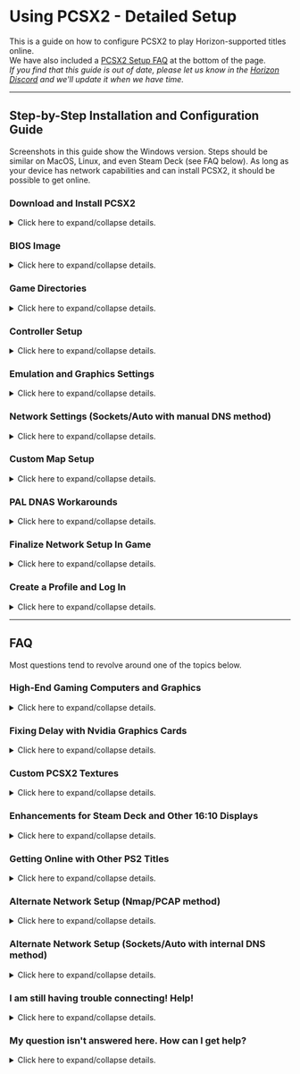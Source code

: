 # Using PCSX2 - Detailed Setup

This is a guide on how to configure PCSX2 to play Horizon-supported titles online.  
We have also included a [PCSX2 Setup FAQ](#faq) at the bottom of the page.  
_If you find that this guide is out of date, please let us know in the [Horizon Discord](https://discord.gg/horizonps) and we'll update it when we have time._  

---  

## Step-by-Step Installation and Configuration Guide

Screenshots in this guide show the Windows version. Steps should be similar on MacOS, Linux, and even Steam Deck (see FAQ below). As long as your device has network capabilities and can install PCSX2, it should be possible to get online.   

### Download and Install PCSX2
<details>
<summary>Click here to expand/collapse details.</summary>  
   
1. Download PCSX2 for your operating system from [the PCSX2 website](https://pcsx2.net/downloads/). 
   > The "Latest Stable" or "Latest Nightly" versions of PCSX2 both work fine for most users. Do NOT try to use a version of PCSX2 that is older than 2.0. It will likely not work as well (if at all), the user interface is very different from any of the screenshots shown below, and the Horizon staff will be unable to assist you.  
2. Unzip the file (use [7-zip](https://www.7-zip.org/) if needed), then move the files into the directory you would like to run PCSX2 from. This build does not have an installer file, so once you extract and move the files they are essentially "installed". See below for an example of what the "installed" folder looks like.
   > Note: This assumes that you downloaded the "Latest Nightly", or the "Download" version of "Latest Stable". If you downloaded the stable "Installer", use that to install PCSX2.

![img](/assets/pcsx2/Guide-2023Feb/pcsx2-folder-revised.png)

3. If desired, pin the `pcsx2___.exe` file (the `.exe` file that is NOT named "updater") to your Desktop and/or Start Menu. Then open it. The first window of the Setup Wizard will appear.

4. Change language, theme, and automatic update settings as desired. Then click Next.

![img](/assets/pcsx2/Guide-2023Feb/pcsx2-setupwiz_language.png)
</details>

### BIOS Image
<details>
<summary>Click here to expand/collapse details.</summary>  

If using the Setup Wizard, the next screen will have the BIOS Image settings.  
(If not using the Setup Wizard, navigate to the Settings menu → BIOS within PCSX2).  

5. Select your BIOS, then select Next (or Close, if not in the Setup Wizard) to continue.
- If you have already set up a different version of PCSX2, you can use the same BIOS by clicking the "Browse..." button and navigating to your existing BIOS folder. Or you can copy the BIOS files into the default folder specified.  
- If you haven’t used PCSX2 yet, you will have to obtain the BIOS from your PS2 - see the instructions [here](https://pcsx2.net/docs/setup/bios). Then either move the files into the default folder specified, or use the "Browse..." button to select the folder the files are in. A single BIOS will likely consist of *several actual files*, similar to what is shown in the first image below.  
- Once you have a valid BIOS folder selected, the BIOS will show up in the "BIOS Selection" list *as one selection*, similar to what is shown in the second image below.

![img](/assets/pcsx2/Guide-2023Feb/pcsx2-2023Feb-settings-biosfiles.png)

![img](/assets/pcsx2/Guide-2023Feb/pcsx2-2023Feb-settings_bios.png)
</details>

### Game Directories
<details>
<summary>Click here to expand/collapse details.</summary>  

If using the Setup Wizard, the next screen will have the Game Directories settings.  
(If not using the Setup Wizard, from the main window of PCSX2 select the "Add Game Directory..." button).  
   
6. Obtain your ISO for UYA/R&C 3 or Deadlocked/Gladiator (if you have not already done so). Then, click "Add" and browse to the folder that you saved the ISO(s) in. Select Next (or Close, if not in the Setup Wizard) to continue.
</details>

### Controller Setup
<details>
<summary>Click here to expand/collapse details.</summary>  

If using the Setup Wizard, the next screen will have the controller setup.  
(If not using the Setup Wizard, navigate to the Settings menu → Controllers within PCSX2).  

7. Map your controller, then click Next (or Close, if not in the Setup Wizard) to continue.
8. If using the setup wizard, select Finish on the final window to complete the wizard and bring up PCSX2's main window.
</details>

### Emulation and Graphics Settings
<details>
<summary>Click here to expand/collapse details.</summary>  
After completing the Setup Wizard, there are still several more steps required to play online.

9. Go to Settings → Emulation and adjust as shown below.

![img](/assets/pcsx2/Guide-2023Feb/pcsx2-2023Feb-settings_emulation_v5.png)

10. Go to Settings → Graphics and adjust as follows.  
   a) The Renderer and Adapter drop downs are machine dependent. In general, for the Adapter drop down choose your graphics card.  
   b) Set up the "Display" tab as shown in the first image below.  
   c) Set up the "Rendering" tab as shown in the second image below.  
   d) The other tabs within the Graphics settings can be left as is.  
> Note that the graphics settings shown are intended to be a baseline that will provide smooth gameplay on mid-range machines. If you have a high-end gaming computer and/or would like to maximize the visual appearance of the games, please [check the FAQ below](/#faq).  

![img](/assets/pcsx2/Guide-2023Feb/pcsx2-2023Feb-settings_graphics_display_v2.png)

![img](/assets/pcsx2/Guide-2023Feb/pcsx2-2023Feb-settings_graphics_rendering.png)
</details>

### Network Settings (Sockets/Auto with manual DNS method)
<details>
<summary>Click here to expand/collapse details.</summary>  

This is the simplest PCSX2 network setup configuration. If it isn't working, [check the FAQ below](#faq) for alternate configurations.

11. Go to Settings → Network & HDD and configure as follows:  
   a) Check the "Enabled" box under Ethernet.  
   b) Set the Ethernet Device Type to "Sockets".  
   c) Set the Ethernet Device to "Auto".   
   The resulting Network & HDD screen should look something like what is shown below.  

![img](/assets/pcsx2/Guide-2023Feb/pcsx2-2023Feb-settings_network_sockets.png)
</details>

### Custom Map Setup
<details>
<summary>Click here to expand/collapse details.</summary>  
   
Our community members often play on the custom maps created by Horizon staff and community members for both [Ratchet & Clank: Up Your Arsenal (NTSC-U/C) / Ratchet & Clank 3 (PAL)](/up-your-arsenal/CMAPS.md) and [Ratchet: Deadlocked (NTSC-U/C)](/deadlocked/CMAPS.md) (_unfortunately, custom maps are not currently available for Ratchet: Gladiator (PAL)_). We strongly recommend setting up custom maps now (using either the written steps below, or our [video guide](https://www.youtube.com/watch?v=ND61nvDr0bM&t=320s)) so that you are not left out of an event later because you don't have them ready to go!  

12. Visit the [Horizon website](https://rac-horizon.com/) and find the correct custom map download(s) for your game(s)/region.  
13. Extract the contents of the downloaded zip file(s) into the same folder you selected for your ISOs above.  
  - Verify that the ISO folder has all of your ISOs, plus a subfolder called "uya" (for UYA/R&C 3) and/or "dl" (for DL). In the root folder alongside your ISOs there will also be a readme .txt file and some scripts that you can use to update the maps (check the readme or video guide for detailed update script instructions). Similar to what is shown below.   
  - Inside of the "uya" and "dl" subfolder(s) should be a bunch of map files.  

![img](/assets/pcsx2/Guide-2023Feb/pcsx2-cmaps.png)

14. In PCSX2, go to Settings → Emulation and verify that the "Enable Host Filesystem" option is enabled.  
</details>

### PAL DNAS Workarounds 
<details>
<summary>Click here to expand/collapse details.</summary>  

**This section only applies if you have a PAL version of the game/ISO. It can be ignored if you have an NTSC-U/C version of the game/ISO.**

15.  Download the DNAS patcher tool from [this webpage](https://www.psx-place.com/threads/dnas-net-patcher.22813/) ("DNAS_PATCHER18.7z" has been verified to work). Then extract it with 7-zip and follow the instructions on the webpage to run it on your Ratchet & Clank 3 and/or Gladiator PAL ISO(s).  
    > If the DNAS patcher tool is unavailable or is not working for some reason, you can also download the files [here (R&C3)](/assets/cheats/17125698.pnach) and [here (Gladiator)](/assets/cheats/D697D204.pnach) (click the three dots near the upper right corner of the page, then "Download") and place it into the cheats folder of your PCSX2 installation. Then, in PCSX2 navigate to Settings → Emulation → Enable Cheats. This should accomplish the same purpose.  
</details>

### Finalize Network Setup In Game
<details>
<summary>Click here to expand/collapse details.</summary>  
   
16. Start the game, navigate to Multiplayer → Online Play, and click Square to access the network setup tool. Click "Add Setting" and run through the steps to create a new network configuration.  
   a) For "Are a user ID and password required to access your provider?" select "Not Required."  
   b) For "Set the IP address automatically?" select Auto.  
   c) For "Set the DNS server address automatically?" select **Manual.**   
   d) On the next screen, enter one of the following DNS addresses:  
      - The Horizon DNS listed in our `#how-to-play` channel will only work for UYA and DL, but is maintained by us.  
      - Cristian's DNS (as listed in the [PS2 Online Discord](https://discord.com/invite/zE79nWT)) will work for many PS2 titles.  
      - 1UP/K3rber0s' DNS (as listed in the [PS Rewired Discord](https://discord.gg/VfeuF6ZWVb)) will work for many PS2 titles.  

   > Note that it is possible to create up to four network setup configurations using the in-game tool, each with a different DNS address. Many community members have multiple configurations set up so that they can easily switch between them.  

17. Save and exit the Network Setup tool, and navigate back to the multiplayer screen. Click Online Play again and connect to the network using the network configuration you just created.
</details>

### Create a Profile and Log In
<details>
<summary>Click here to expand/collapse details.</summary>  
   
18. From the profile selection/login screen, create a profile if needed.  
   - For the "Save Password" option, choose Yes and type in a password. You will not need to remember this password unless your memory card data gets corrupted, but saving the password means that you will not have to enter it each time you want to log in. You will also need to know your password if you later decide that you want to access your account from a different device (e.g. a PS2). We recommend choosing a strong password like you would with any other online platform.
   - For PAL users, choose the "Europe" region.

19. Save your profile and log in.
</details>

---  

## FAQ

Most questions tend to revolve around one of the topics below.  

### High-End Gaming Computers and Graphics  
<details>
<summary>Click here to expand/collapse details.</summary>  
   
If you have a high-end gaming computer, and/or would like to maximize the visual appearance of the games, check out these tips!

#### Global Graphics Settings
   
Here are a few things to try in the Settings → Graphics window.  
- In the "Rendering" tab, you can try increasing the "Internal Resolution" beyond 720p - but note that this may cause frame lag in-game.  
- Automatic/Vulkan is the preferred renderer, and Direct3D11 may help you get higher speed.  
- Anisotropic filtering is not necessary but causes next to no speed penalty (on fast computers).  
- If you are using 4x Native or higher resolution, try changing the "Bilinear Filtering" setting on the "Display" tab to "Bilinear (Sharp)".  

#### Game-Specific Settings
   
Settings can also be customized for each individual ISO/title in your PCSX2 game library (example image below). This allows you to experiment and optimize performance for each one. To access the settings for a specific game, right-click on it in the main PCSX2 window list and select "Properties". Then, select the desired tab in the sidebar.  
- "Graphics" tab: On most modern monitors, both UYA/R&C 3 and Deadlocked/Gladiator will look better in 16:9 aspect ratio so you can set that here.  
- "Patches" tab: Enable the "Widescreen 16:9" patch.
- "Emulation" tab: You can change the EE Cycle Rate to 180% for better in-game performance.  

![img](/assets/pcsx2/Guide-2023Feb/pcsx2-2023Feb-settings_graphics_display_gamespecific.png)

</details>  

### Fixing Delay with Nvidia Graphics Cards
<details>
<summary>Click here to expand/collapse details.</summary>  
   
If you are using an Nvidia GPU and are experiencing delay in-game, try these steps to configure your GPU for PCSX2.  
1. Open the Nvidia Control Panel application on your PC. It can be opened by right-clicking in an open area on your desktop, or from the Start Menu.  
2. In the application, find the "Manage 3D Settings" section and the "Program Settings" tab. Click on the "Add" button next to the "Select a program to customize" drop down menu.  
3. Find the PCSX2 application (typically "pcsx2-qtx64-avx2.exe") in the list. If it is not in the list, click the "Browse" button at the bottom and find the executable file in the folder that you installed PCSX2 into.  

![img](/assets/pcsx2/nvidia_01SelectPCSX2.png)

4. In the "Specify the settings for this program" section, scroll down to find "Low Latency Mode" in the list. Change the setting for this to "Ultra."  

![img](/assets/pcsx2/nvidia_02LowLatencyMode.png)
 
5. Scroll down a bit further to find "Power Management Mode". Change the setting to "Prefer maximum performance." Restart PCSX2 for the settings to take effect.

![img](/assets/pcsx2/nvidia_03PowerManagementMode.png)

</details>  

### Custom PCSX2 Textures 
<details>
<summary>Click here to expand/collapse details.</summary>  
   
Users have created various custom textures for PCSX2. Some textures are upscaled UI textures that allow in-game text and objects like weapon icons to appear in higher resolution. For UYA/R & C 3, community members have also created custom map and skin textures which are explained more [here](/up-your-arsenal/textures.md).

#### Texture Setup

Some set up is required to use the texture packs. There are some initial setup steps that only have to be performed once, and "as-needed" setup to add and remove the chosen textures.  

[Click here](https://www.youtube.com/watch?v=DeIxdx_K-Bg) for a video tutorial showing the UYA/R&C 3 custom textures, or read on for written directions. NOTE: The video does not show steps 7 and 8 in the written instructions below. Please be sure to set the "Mipmapping" setting to "Basic (Generated Mipmaps)" as mentioned below.  

##### First Time Setup
This section only needs to be done once.  
1. In your PCSX2 installation folder, create a subfolder called "textures" if it does not already exist.  
2. Depending on your ISO, within the textures folder create a subfolder named the following. This will match the game code of your ISO on the PCSX2 home screen.  
   NTSC-U/C Up Your Arsenal ISO: "SCUS-97353" (without the quotes).  
   PAL Ratchet & Clank 3 ISO: "SCES-52456" (without the quotes).  
   NTSC-U/C Deadlocked ISO: "SCUS-97465" (without the quotes).  
3. Within the folder created in step 2, create a subfolder called "replacements".  
4. Within PCSX2, navigate to Settings -> Graphics -> Texture Replacement tab.  
5. In the "Search Directory" field, set the folder path to [your PCSX2 installation folder]\textures.  
6. In the "Options" section, enable the "Load Textures" setting.  
7. For UYA/R&C 3 custom textures: Still within the Graphics settings, navigate to the Rendering tab.  
8. For UYA/R&C 3 custom textures: In the "Mipmapping" field, select "Basic (Generated Mipmaps)". **NOTE: This setting was removed from PCSX2 after version 1.7.5828. You will need this version or a prior one in order for some UYA/R&C 3 custom textures to display correctly. If using newer versions, some custom textures will display correctly but others will not. You can always run version 1.7.5828 alongside your current updated version if you want to try out the textures.**  

##### Adding Textures
This section should be done as needed.  
1. Download and extract the desired texture files. You may need a tool like 7-zip to extract .rar files.  
2. Locate the folder that contains the textures you want to use. Copy or move the entire folder into the "replacements" folder that was previously created. The textures will still work if some of the image files are in subfolders (as they are organized in the download).  
3. If any existing textures will conflict with the new ones you just copied in, move them out of the "replacements" folder or delete them. The following rules apply for conflicts:  
  a) You can use one mod per map feature. For example, there should only be one mod for Bakisi Isles water in use at a time.  
  b) You can use one mod per weapon.  
  c) You can use one mod per skin per team color (so up to 8 skin mods in total, if each one is for a different color).  
  Conflicting textures will cause glitchy overlapping or weird visuals.  

#### Texture Pack Downloads
   
Here are links to downloads of various texture packs. Note: Some download links are external to our wiki - if you find that a link is broken, please let a Horizon staff member know on our Discord!  
- [Upscaled UI Textures for both multiplayer and single player Up Your Arsenal/Ratchet & Clank 3](https://gbatemp.net/threads/ratchet-clank-up-your-arsenal-texture-pack-scus-97353.631588/) - Download from the link in the first post. All credit for these textures as listed in the post.  
- [Upscaled UI Textures for UYA/R&C 3 Multiplayer Only](https://drive.google.com/file/d/14gpFeY_jzWzliAtFFWBgs4YnpNV9tL7-/view?usp=sharing) - Community members @pavo9001 and @bubblegum3390 took the above texture packs and optimized them for multiplayer by deleting unnecessary SP textures and adding some of their own.  
- [Other Custom Map Textures for UYA](/up-your-arsenal/textures.md) - See our special documentation of these custom textures by Horizon community members that allow players to select a whole new look and feel of various UYA maps and features.  
- [Upscaled UI Textures for Deadlocked Multiplayer](https://drive.google.com/file/d/1E2PMZdb0rKiLSl6askDWCkmqsAcHFrQv/view?usp=sharing) - @pavo9001 created these HQ text textures for Deadlocked.  
- [Upscaled 16:9 Crosshairs for Deadlocked](https://drive.google.com/file/d/1rKtZ2fD_JadoVRFpVi7pIPi3vyobLdkR/view?usp=sharing) - @pavo9001 created these crosshair textures for Deadlocked.

</details>  

### Enhancements for Steam Deck and Other 16:10 Displays
<details>
<summary>Click here to expand/collapse details.</summary>  
   
We have several community members who have played online using a Steam Deck! Most of the same steps apply for getting online. A couple of additional notes:  
- For network configuration, you MUST set up using the Sockets/Auto method. The Nmap/PCAP method will not work.  
- @pavo9001 created [16:10 Patches and Textures for UYA/R&C 3 and Deadlocked](https://drive.google.com/drive/folders/1yOrM6TDuUvbYosSMTlPXrsbG3ciwzzjp?usp=sharing). To use the patches, see the readme .txt file in the download. To use the textures, see the relevant FAQ on this page. We recommend using these for an optimal 16:10 experience. However, they will result in a squashed picture on normal 16:9 monitors.  

</details>  

### Getting Online with Other PS2 Titles
<details>
<summary>Click here to expand/collapse details.</summary>  
   
Do the step-by-step instructions above also work for other PS2 titles besides the ones that Horizon supports? **Mostly, to the best of our knowledge! But read on.** Although Horizon staff cannot provide detailed technical support/documentation for other PS2 titles, we play them ourselves and we realize that this guide may be useful to others in the PS2 revival community. In practice, most of the same steps above should apply for getting online with any PS2 title that has been revived. The main difference will lie in the network setup.  
Network setup happens in a few different places:  
- PCSX2's Settings → Network & HDD window,  
- The in-game Network Setup tool, and...  
- Various mods and hacks such as DNAS Bypass, etc. (not required for all titles)  

For some titles, the Sockets/Auto method shown above (or Nmap/PCAP method shown below) and either Cristian's or 1UP/K3rber0s' DNS will work without any further steps. For others, extra steps are required. Requirements can vary on a game-by-game basis. Here are some helpful resources for checking the requirements of each title:  
- [Official List of all PS2 Online Games](https://ps2online.com/list) - Includes some setup-related information for each game.  
- [PS2 Online Discord](https://discord.com/invite/zE79nWT) - Includes a channel for each game. Check the pinned messages for setup requirements.  
- [PS Rewired Discord](https://discord.gg/VfeuF6ZWVb) - Includes a channel for each game that has been revived by 1UP and K3rber0s.  

</details>  

### Alternate Network Setup (Nmap/PCAP method)
<details>
<summary>Click here to expand/collapse details.</summary>  
   
If the Sockets/Auto method for network setup detailed above isn't working, you may want to try this alternate setup.  

First, visit [this link](https://npcap.com/#download) and find the "Npcap X.XX installer" for your operating system. Download and install it.  

Then, in PCSX2 go to Settings → Network & HDD and configure as follows:  
- Check the "Enabled" box under Ethernet.  
- For Wired/Ethernet connections, set up as shown on the left side of the image below. The selected Ethernet device should include "Ethernet" in the name. If there are multiple and one isn't working, try a different one.  
- For Wireless/WiFi connections, set up as shown on the right side of the image below. The selected Ethernet device should include "WiFi" in the name. If there are multiple and one isn't working, try a different one. To get the "PS2 Address" pointed out by the blue arrow, run Command Prompt’s ipconfig tool (or equivalent). Enter in your IPv4 address from your ipconfig output, but change the last digit. For example, if your IP address ends in 142 change it to 143. The reason for this is so that the PS2 is assigned a different address than other devices connected to your network. If possible, check your router setup page to see all IP addresses using your network.

For the in-game Network Setup tool, the DNS can remain the same as the Sockets/Auto method (i.e. either the Horizon DNS, Cristian's DNS, or 1UP/K3rber0s' DNS).  

![img](/assets/pcsx2/Guide-2023Feb/pcsx2-2023Feb-settings_network_alt.png)

</details>  

### Alternate Network Setup (Sockets/Auto with internal DNS method)
<details>
<summary>Click here to expand/collapse details.</summary>  
   
If NEITHER the "Sockets/Auto with manual DNS" or "Nmap/PCAP" methods are working, there is a third network setup method you can try. **This method may work for Horizon-supported titles only.**  

First, download [this file](/assets/cheats/hosts.ini) (click on the three dots near the upper right corner of the screen, then select the Download option from the list). Save the file somewhere locally on your computer.  

Then, open PCSX2 and navigate to Settings → Network & HDD. Verify that the "Ethernet" check box is enabled, the "Ethernet Device Type" is set to "Sockets", and the "Ethernet Device" is set to "Auto".  

Then, further down the same window next to "DNS1 Address" change the drop down selection to "Internal" (as seen on the left side of the screenshot below).  

Then, click on the "Internal DNS" tab under the Ethernet Device selection. Click the "Import" button and navigate to the hosts.ini file that you saved. Click OK on the next window to add all of the hosts in the file. When complete, your window will look like the right side of the screenshot below.  

Finally, boot up the game and create a new network configuration. **Unlike the other network setup methods described above, do NOT enter in a manual DNS address with this method. Leave all of the automatic/default options.**

![img](/assets/pcsx2/Guide-2023Feb/pcsx2-2023Feb-settings_network_autointernaldns.png)

</details>  

### I am still having trouble connecting! Help!
<details>
<summary>Click here to expand/collapse details.</summary>  
   
_First, please note that you will always need to reboot the game after changing PCSX2 settings, for the changes to take effect._  
Issues can happen in one of several places, as listed below:  

#### a) **Cannot load the main Multiplayer menu, or other issues even getting that far**
We have seen a few users who were running into odd issues like this. For a couple of them, the common thread was that they were trying to use an old BIOS. Try a different BIOS that is newer (v2.20 or later seems to provide good results). The BIOS version is shown on the BIOS selection settings screen in PCSX2.  

#### b) **Cannot select "Online Play" in main Multiplayer menu**
Please verify that you checked the "Enabled" box in PCSX2's Network and HDD settings. If trying to use the Nmap/PCAP method, make sure that you installed Npcap correctly.  

#### c) **Timeout/error message on "Connecting to Network" screen**
This is usually caused by an incorrect "Ethernet Device" selection in PCSX2's Network and HDD settings. Please revisit the network setup section above and carefully review the steps and screenshots. You should be able to visit your computer's network settings to match up device names with what is shown in the PCSX2 drop down list.  

#### d) **Timeout/error message on DNAS Authentication screen**
This is usually caused by an incorrect "Ethernet Device Type" selection in PCSX2's Network and HDD settings. Please revisit the network setup section above and carefully review the steps and screenshots. PCAP Switched is not the same as PCAP Bridged!  

#### e) **Error message on profile selection/login screen**
This has a wide variety of causes. Every once in a while our servers are down, so double check with us that they are online. Sometimes, the connection is also blocked by your firewall or ISP. Ask us in our `#tech-support` channel and we can try to help.  

#### Some other things that you can try:  
   - If the "Sockets/Auto with manual DNS" method is not working, try the "Nmap/PCAP" method - or vice versa. If neither is working, try the "Sockets/Auto with internal DNS" method.  
   - If you are trying to get online with a WiFi connection, try using a wired Ethernet connection instead if possible. Even if you can only use Ethernet temporarily, the ability (or lack thereof) to get online that way can help rule out certain causes of the issue.  
   - If you are using a PAL ISO, try an NTSC-U/C ISO if possible.  

#### If none of this works, don't get discouraged!
This is the single most common problem that new PCSX2 users have. We have several Horizon staff and community members in the [Discord server](https://discord.gg/horizonps) that are very knowledgeable and may still be able to help. Please don't hesitate to ask us in the `#tech-support` channel of the Discord. Be sure to specify exactly where your issue is popping up (i.e. a, b, c, d, or e above). Screenshots of your PCSX2 Network & HDD Settings screen are very helpful, as are DNAS error numbers if that is where it is failing. Sometimes we can even hop in one of the voice channels to help you in real time.  

</details>  

### My question isn't answered here. How can I get help?
<details>
<summary>Click here to expand/collapse details.</summary>  
   
Please use the `#tech-support` channel in the [Horizon Discord server](https://discord.gg/horizonps). Please keep the following items in mind when asking questions:  
- Please be patient. Horizon staff and community members are unpaid volunteers who have jobs and other obligations. It might take a few hours for someone to respond to your message. The first person who sees your message may not be the best suited to help with your specific issue.  
- Horizon staff cannot provide specific support for games other than [the Ratchet and Clank titles that Horizon supports](/getting-online).

</details>  
